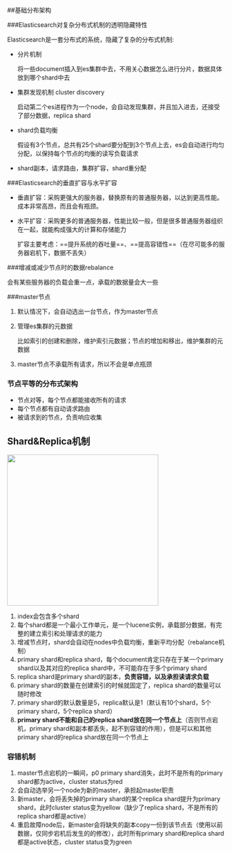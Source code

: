 ##基础分布架构

###Elasticsearch对复杂分布式机制的透明隐藏特性

Elasticsearch是一套分布式的系统，隐藏了复杂的分布式机制:

- 分片机制

  将一些document插入到es集群中去，不用关心数据怎么进行分片，数据具体放到哪个shard中去

- 集群发现机制 cluster discovery

  启动第二个es进程作为一个node，会自动发现集群，并且加入进去，还接受了部分数据，replica shard

- shard负载均衡

  假设有3个节点，总共有25个shard要分配到3个节点上去，es会自动进行均匀分配，以保持每个节点的均衡的读写负载请求

- shard副本，请求路由，集群扩容，shard重分配

###Elasticsearch的垂直扩容与水平扩容

- 垂直扩容：采购更强大的服务器，替换原有的普通服务器，以达到更高性能。成本非常高昂，而且会有瓶颈。

- 水平扩容：采购更多的普通服务器，性能比较一般，但是很多普通服务器组织在一起，就能构成强大的计算和存储能力

  扩容主要考虑：==提升系统的吞吐量==、==提高容错性==（在尽可能多的服务器宕机下，数据不丢失）

###增减或减少节点时的数据rebalance

会有某些服务器的负载会重一点，承载的数据量会大一些

###master节点

1. 默认情况下，会自动选出一台节点，作为master节点

2. 管理es集群的元数据

   比如索引的创建和删除，维护索引元数据；节点的增加和移出，维护集群的元数据

3. master节点不承载所有请求，所以不会是单点瓶颈

### 节点平等的分布式架构

- 节点对等，每个节点都能接收所有的请求
- 每个节点都有自动请求路由
- 被请求到的节点，负责响应收集

## Shard&Replica机制

<img src="https://gtw.oss-cn-shanghai.aliyuncs.com/es/es%20cluster.png" height="350px">

1. index会包含多个shard
2. 每个shard都是一个最小工作单元，是一个lucene实例，承载部分数据，有完整的建立索引和处理请求的能力
3. 增减节点时，shard会自动在nodes中负载均衡，重新平均分配（rebalance机制）
4. primary shard和replica shard，每个document肯定只存在于某一个primary shard以及其对应的replica shard中，不可能存在于多个primary shard
5. replica shard是primary shard的副本，**负责容错，以及承担读请求负载**
6. primary shard的数量在创建索引的时候就固定了，replica shard的数量可以随时修改
7. primary shard的默认数量是5，replica默认是1（默认有10个shard，5个primary shard，5个replica shard）
8. **primary shard不能和自己的replica shard放在同一个节点上**（否则节点宕机，primary shard和副本都丢失，起不到容错的作用），但是可以和其他primary shard的replica shard放在同一个节点上

### 容错机制

1. master节点宕机的一瞬间，p0 primary shard消失，此时不是所有的primary shard都为active，cluster status为red
2. 会自动选举另一个node为新的master，承担起master职责
3. 新master，会将丢失掉的primary shard的某个replica shard提升为primary shard，此时cluster status变为yellow（缺少了replica shard，不是所有的replica shard都是active）
4. 重启故障node后，新master会将缺失的副本copy一份到该节点去（使用以前数据，仅同步宕机后发生的的修改），此时所有primary shard和replica shard都是active状态，cluster status变为green



